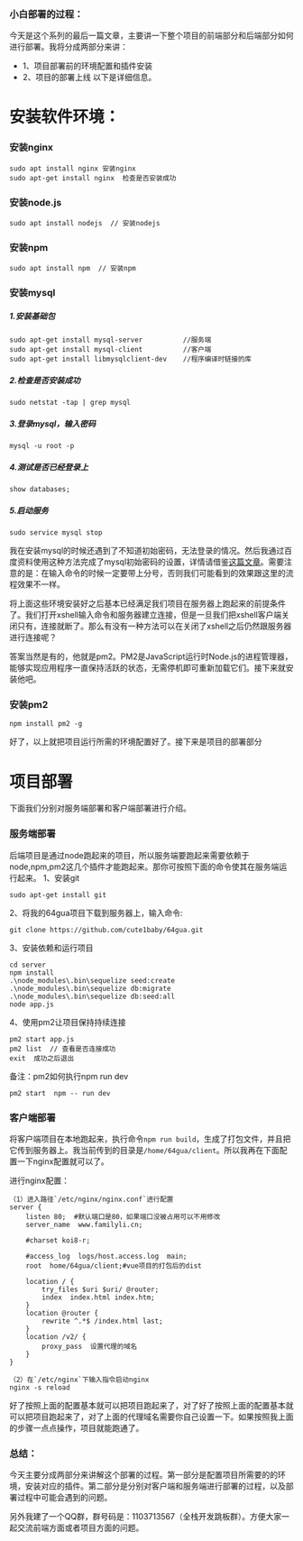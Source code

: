 ### 小白部署的过程：

今天是这个系列的最后一篇文章，主要讲一下整个项目的前端部分和后端部分如何进行部署。我将分成两部分来讲：
- 1、项目部署前的环境配置和插件安装
- 2、项目的部署上线
以下是详细信息。

# 安装软件环境：

### 安装nginx
```
sudo apt install nginx 安装nginx
sudo apt-get install nginx  检查是否安装成功
```

### 安装node.js
```
sudo apt install nodejs  // 安装nodejs
```

### 安装npm
```
sudo apt install npm  // 安装npm
```


### 安装mysql

##### 1.安装基础包
```
sudo apt-get install mysql-server          //服务端
sudo apt-get install mysql-client          //客户端
sudo apt-get install libmysqlclient-dev    //程序编译时链接的库
```

##### 2.检查是否安装成功
```
sudo netstat -tap | grep mysql
```

##### 3.登录mysql，输入密码
```
mysql -u root -p
```

##### 4.测试是否已经登录上
```
show databases;
```
##### 5.启动服务
```
sudo service mysql stop
```

我在安装mysql的时候还遇到了不知道初始密码，无法登录的情况。然后我通过百度资料使用这种方法完成了mysql初始密码的设置，详情请借鉴[这篇文章](https://blog.csdn.net/skh2015java/article/details/80156278)。需要注意的是：在输入命令的时候一定要带上分号，否则我们可能看到的效果跟这里的流程效果不一样。

将上面这些环境安装好之后基本已经满足我们项目在服务器上跑起来的前提条件了。我们打开xshell输入命令和服务器建立连接，但是一旦我们把xshell客户端关闭只有，连接就断了。那么有没有一种方法可以在关闭了xshell之后仍然跟服务器进行连接呢？

答案当然是有的，他就是pm2。PM2是JavaScript运行时Node.js的进程管理器，能够实现应用程序一直保持活跃的状态，无需停机即可重新加载它们。接下来就安装他吧。


### 安装pm2
```
npm install pm2 -g
```

好了，以上就把项目运行所需的环境配置好了。接下来是项目的部署部分



# 项目部署

下面我们分别对服务端部署和客户端部署进行介绍。

### 服务端部署

后端项目是通过node跑起来的项目，所以服务端要跑起来需要依赖于node,npm,pm2这几个插件才能跑起来。那你可按照下面的命令使其在服务端运行起来。
1、安装git
```
sudo apt-get install git
```

2、将我的64gua项目下载到服务器上，输入命令:
```
git clone https://github.com/cute1baby/64gua.git
```

3、安装依赖和运行项目
```
cd server
npm install
.\node_modules\.bin\sequelize seed:create
.\node_modules\.bin\sequelize db:migrate
.\node_modules\.bin\sequelize db:seed:all
node app.js
```

4、使用pm2让项目保持持续连接
```
pm2 start app.js
pm2 list  // 查看是否连接成功
exit  成功之后退出
```

备注：pm2如何执行npm run dev
```
pm2 start  npm -- run dev
```

### 客户端部署
将客户端项目在本地跑起来，执行命令`npm run build`，生成了打包文件，并且把它传到服务器上。我当前传到的目录是`/home/64gua/client`。所以我再在下面配置一下nginx配置就可以了。

进行nginx配置：
```
（1）进入路径`/etc/nginx/nginx.conf`进行配置
server {
    listen 80;  #默认端口是80，如果端口没被占用可以不用修改
    server_name  www.familyli.cn;

    #charset koi8-r;

    #access_log  logs/host.access.log  main;
    root  home/64gua/client;#vue项目的打包后的dist

    location / {
        try_files $uri $uri/ @router;
        index  index.html index.htm;
    }
    location @router {
        rewrite ^.*$ /index.html last;
    }
    location /v2/ {
        proxy_pass  设置代理的域名
    }
}

（2）在`/etc/nginx`下输入指令启动nginx
nginx -s reload
```

好了按照上面的配置基本就可以把项目跑起来了，对了好了按照上面的配置基本就可以把项目跑起来了，对了上面的代理域名需要你自己设置一下。如果按照我上面的步骤一点点操作，项目就能跑通了。


### 总结：
今天主要分成两部分来讲解这个部署的过程。第一部分是配置项目所需要的的环境，安装对应的插件。第二部分是分别对客户端和服务端进行部署的过程，以及部署过程中可能会遇到的问题。


另外我建了一个QQ群，群号码是：1103713567（全栈开发跳板群）。方便大家一起交流前端方面或者项目方面的问题。